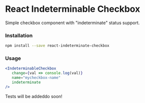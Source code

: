 # React Indeterminable Checkbox

Simple checkbox component with "indeterminate" status support.

### Installation

```bash
npm install --save react-indeterminate-checkbox
```

### Usage

```jsx
<IndeterminableCheckbox
   change={val => console.log(val)}
   name="mycheckbox-name"
   indeterminate
/>
```

Tests will be addeddo soon!